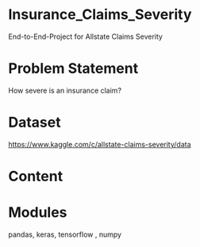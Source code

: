 # Insurance_Claims_Severity

End-to-End-Project for Allstate Claims Severity

# Problem Statement

How severe is an insurance claim?

# Dataset

https://www.kaggle.com/c/allstate-claims-severity/data

# Content

# Modules

pandas, keras, tensorflow , numpy
